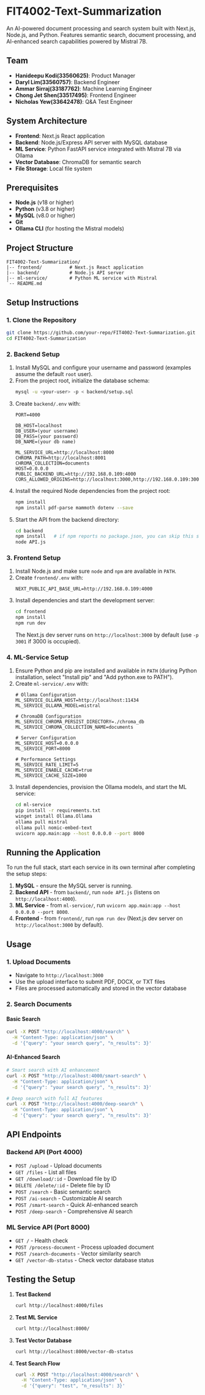 # FIT4002-Text-Summarization

An AI-powered document processing and search system built with Next.js, Node.js, and Python. Features semantic search, document processing, and AI-enhanced search capabilities powered by Mistral 7B.

## Team
- **Hanideepu Kodi(33560625)**: Product Manager
- **Daryl Lim(33560757)**: Backend Engineer
- **Ammar Sirraj(33187762)**: Machine Learning Engineer 
- **Chong Jet Shen(33517495)**: Frontend Engineer
- **Nicholas Yew(33642478)**: Q&A Test Engineer


## System Architecture

- **Frontend**: Next.js React application
- **Backend**: Node.js/Express API server with MySQL database
- **ML Service**: Python FastAPI service integrated with Mistral 7B via Ollama
- **Vector Database**: ChromaDB for semantic search
- **File Storage**: Local file system

## Prerequisites

- **Node.js** (v18 or higher)
- **Python** (v3.8 or higher)
- **MySQL** (v8.0 or higher)
- **Git**
- **Ollama CLI** (for hosting the Mistral models)

## Project Structure

```
FIT4002-Text-Summarization/
|-- frontend/          # Next.js React application
|-- backend/           # Node.js API server
|-- ml-service/        # Python ML service with Mistral
`-- README.md
```

## Setup Instructions

### 1. Clone the Repository

```bash
git clone https://github.com/your-repo/FIT4002-Text-Summarization.git
cd FIT4002-Text-Summarization
```

### 2. Backend Setup

1. Install MySQL and configure your username and password (examples assume the default `root` user).
2. From the project root, initialize the database schema:
   ```bash
   mysql -u <your-user> -p < backend/setup.sql
   ```
3. Create `backend/.env` with:
   ```env
   PORT=4000

   DB_HOST=localhost
   DB_USER=(your username)
   DB_PASS=(your password)
   DB_NAME=(your db name)

   ML_SERVICE_URL=http://localhost:8000
   CHROMA_PATH=http://localhost:8001
   CHROMA_COLLECTION=documents
   HOST=0.0.0.0
   PUBLIC_BACKEND_URL=http://192.168.0.109:4000
   CORS_ALLOWED_ORIGINS=http://localhost:3000,http://192.168.0.109:3000
   ```
4. Install the required Node dependencies from the project root:
   ```bash
   npm install
   npm install pdf-parse mammoth dotenv --save
   ```
5. Start the API from the backend directory:
   ```bash
   cd backend
   npm install   # if npm reports no package.json, you can skip this step
   node API.js
   ```

### 3. Frontend Setup

1. Install Node.js and make sure `node` and `npm` are available in `PATH`.
2. Create `frontend/.env` with:
   ```env
   NEXT_PUBLIC_API_BASE_URL=http://192.168.0.109:4000
   ```
3. Install dependencies and start the development server:
   ```bash
   cd frontend
   npm install
   npm run dev
   ```
   The Next.js dev server runs on `http://localhost:3000` by default (use `-p 3001` if 3000 is occupied).

### 4. ML-Service Setup

1. Ensure Python and pip are installed and available in `PATH` (during Python installation, select "Install pip" and "Add python.exe to PATH").
2. Create `ml-service/.env` with:
   ```env
   # Ollama Configuration
   ML_SERVICE_OLLAMA_HOST=http://localhost:11434
   ML_SERVICE_OLLAMA_MODEL=mistral

   # ChromaDB Configuration
   ML_SERVICE_CHROMA_PERSIST_DIRECTORY=./chroma_db
   ML_SERVICE_CHROMA_COLLECTION_NAME=documents

   # Server Configuration
   ML_SERVICE_HOST=0.0.0.0
   ML_SERVICE_PORT=8000

   # Performance Settings
   ML_SERVICE_RATE_LIMIT=5
   ML_SERVICE_ENABLE_CACHE=true
   ML_SERVICE_CACHE_SIZE=1000
   ```
3. Install dependencies, provision the Ollama models, and start the ML service:
   ```bash
   cd ml-service
   pip install -r requirements.txt
   winget install Ollama.Ollama
   ollama pull mistral
   ollama pull nomic-embed-text
   uvicorn app.main:app --host 0.0.0.0 --port 8000
   ```

## Running the Application

To run the full stack, start each service in its own terminal after completing the setup steps:

1. **MySQL** - ensure the MySQL server is running.
2. **Backend API** - from `backend/`, run `node API.js` (listens on `http://localhost:4000`).
3. **ML Service** - from `ml-service/`, run `uvicorn app.main:app --host 0.0.0.0 --port 8000`.
4. **Frontend** - from `frontend/`, run `npm run dev` (Next.js dev server on `http://localhost:3000` by default).

## Usage

### 1. Upload Documents

- Navigate to `http://localhost:3000`
- Use the upload interface to submit PDF, DOCX, or TXT files
- Files are processed automatically and stored in the vector database

### 2. Search Documents

#### Basic Search
```bash
curl -X POST "http://localhost:4000/search" \
  -H "Content-Type: application/json" \
  -d '{"query": "your search query", "n_results": 3}'
```

#### AI-Enhanced Search
```bash
# Smart search with AI enhancement
curl -X POST "http://localhost:4000/smart-search" \
  -H "Content-Type: application/json" \
  -d '{"query": "your search query", "n_results": 3}'

# Deep search with full AI features
curl -X POST "http://localhost:4000/deep-search" \
  -H "Content-Type: application/json" \
  -d '{"query": "your search query", "n_results": 3}'
```

## API Endpoints

### Backend API (Port 4000)

- `POST /upload` - Upload documents
- `GET /files` - List all files
- `GET /download/:id` - Download file by ID
- `DELETE /delete/:id` - Delete file by ID
- `POST /search` - Basic semantic search
- `POST /ai-search` - Customizable AI search
- `POST /smart-search` - Quick AI-enhanced search
- `POST /deep-search` - Comprehensive AI search

### ML Service API (Port 8000)

- `GET /` - Health check
- `POST /process-document` - Process uploaded document
- `POST /search-documents` - Vector similarity search
- `GET /vector-db-status` - Check vector database status

## Testing the Setup

1. **Test Backend**
   ```bash
   curl http://localhost:4000/files
   ```
2. **Test ML Service**
   ```bash
   curl http://localhost:8000/
   ```
3. **Test Vector Database**
   ```bash
   curl http://localhost:8000/vector-db-status
   ```
4. **Test Search Flow**
   ```bash
   curl -X POST "http://localhost:4000/search" \
     -H "Content-Type: application/json" \
     -d '{"query": "test", "n_results": 3}'
   ```

